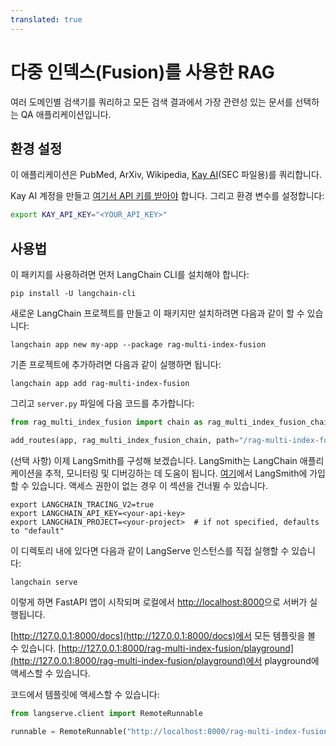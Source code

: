 ```yaml
---
translated: true
---
```


# 다중 인덱스(Fusion)를 사용한 RAG

여러 도메인별 검색기를 쿼리하고 모든 검색 결과에서 가장 관련성 있는 문서를 선택하는 QA 애플리케이션입니다.

## 환경 설정

이 애플리케이션은 PubMed, ArXiv, Wikipedia, [Kay AI](https://www.kay.ai)(SEC 파일용)를 쿼리합니다.

Kay AI 계정을 만들고 [여기서 API 키를 받아야](https://www.kay.ai) 합니다.
그리고 환경 변수를 설정합니다:

```bash
export KAY_API_KEY="<YOUR_API_KEY>"
```

## 사용법

이 패키지를 사용하려면 먼저 LangChain CLI를 설치해야 합니다:

```shell
pip install -U langchain-cli
```

새로운 LangChain 프로젝트를 만들고 이 패키지만 설치하려면 다음과 같이 할 수 있습니다:

```shell
langchain app new my-app --package rag-multi-index-fusion
```

기존 프로젝트에 추가하려면 다음과 같이 실행하면 됩니다:

```shell
langchain app add rag-multi-index-fusion
```

그리고 `server.py` 파일에 다음 코드를 추가합니다:

```python
from rag_multi_index_fusion import chain as rag_multi_index_fusion_chain

add_routes(app, rag_multi_index_fusion_chain, path="/rag-multi-index-fusion")
```

(선택 사항) 이제 LangSmith를 구성해 보겠습니다.
LangSmith는 LangChain 애플리케이션을 추적, 모니터링 및 디버깅하는 데 도움이 됩니다.
[여기](https://smith.langchain.com/)에서 LangSmith에 가입할 수 있습니다.
액세스 권한이 없는 경우 이 섹션을 건너뛸 수 있습니다.

```shell
export LANGCHAIN_TRACING_V2=true
export LANGCHAIN_API_KEY=<your-api-key>
export LANGCHAIN_PROJECT=<your-project>  # if not specified, defaults to "default"
```

이 디렉토리 내에 있다면 다음과 같이 LangServe 인스턴스를 직접 실행할 수 있습니다:

```shell
langchain serve
```

이렇게 하면 FastAPI 앱이 시작되며 로컬에서 [http://localhost:8000](http://localhost:8000)으로 서버가 실행됩니다.

[http://127.0.0.1:8000/docs](http://127.0.0.1:8000/docs)에서 모든 템플릿을 볼 수 있습니다.
[http://127.0.0.1:8000/rag-multi-index-fusion/playground](http://127.0.0.1:8000/rag-multi-index-fusion/playground)에서 playground에 액세스할 수 있습니다.

코드에서 템플릿에 액세스할 수 있습니다:

```python
from langserve.client import RemoteRunnable

runnable = RemoteRunnable("http://localhost:8000/rag-multi-index-fusion")
```

